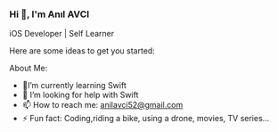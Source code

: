 ### Hi 👋, I'm Anıl AVCI


iOS Developer | Self Learner

Here are some ideas to get you started:

About Me:

- 🌱I’m currently learning Swift
- 🤔 I’m looking for help with Swift
- 📫 How to reach me: anilavci52@gmail.com
- ⚡ Fun fact: Coding,riding a bike, using a drone, movies, TV series...




